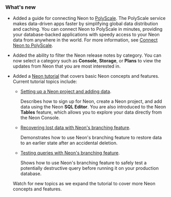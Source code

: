### What's new

- Added a guide for connecting Neon to [PolyScale](https://www.polyscale.ai/). The PolyScale service makes data-driven apps faster by simplifying global data distribution and caching. You can connect Neon to PolyScale in minutes, providing your database-backed applications with speedy access to your Neon data from anywhere in the world. For more information, see [Connect Neon to PolyScale](../guides/polyscale).
- Added the ability to filter the Neon release notes by category. You can now select a category such as **Console**, **Storage**, or **Plans** to view the updates from Neon that you are most interested in.
- Added a [Neon tutorial](../tutorial/neon-tutorial) that covers basic Neon concepts and features. Current tutorial topics include:

  - [Setting up a Neon project and adding data](../tutorial/project-setup).

    Describes how to sign up for Neon, create a Neon project, and add data using the Neon **SQL Editor**. You are also introduced to the Neon **Tables** feature, which allows you to explore your data directly from the Neon Console.
  
  - [Recovering lost data with Neon's branching feature](../tutorial/data-recovery).

    Demonstrates how to use Neon's branching feature to restore data to an earlier state after an accidental deletion.
  
  - [Testing queries with Neon's branching feature](../tutorial/test-queries).

    Shows how to use Neon's branching feature to safely test a potentially destructive query before running it on your production database.

  Watch for new topics as we expand the tutorial to cover more Neon concepts and features.
